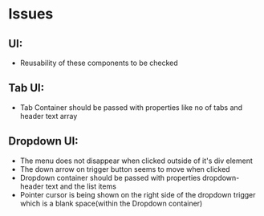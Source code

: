 # Issues

## UI:
* Reusability of these components to be checked

## Tab UI:
* Tab Container should be passed with properties like no of tabs and header text array

## Dropdown UI:
* The menu does not disappear when clicked outside of it's div element
* The down arrow on trigger button seems to move when clicked
* Dropdown container should be passed with properties dropdown-header text and the list items
* Pointer cursor is being shown on the right side of the dropdown trigger which is a blank space(within the Dropdown container)
